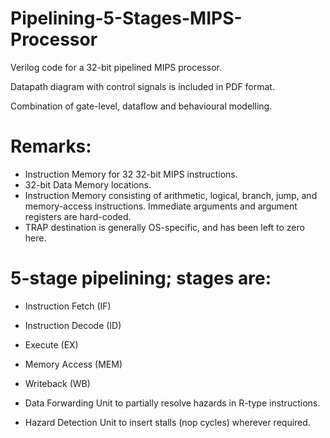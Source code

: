 # Pipelining-5-Stages-MIPS-Processor

Verilog code for a 32-bit pipelined MIPS processor.

Datapath diagram with control signals is included in PDF format.

Combination of gate-level, dataflow and behavioural modelling.

# Remarks:

- Instruction Memory for 32 32-bit MIPS instructions.
- 32-bit Data Memory locations.
- Instruction Memory consisting of arithmetic, logical, branch, jump, and memory-access instructions. Immediate arguments and argument registers are hard-coded.
- TRAP destination is generally OS-specific, and has been left to zero here.

# 5-stage pipelining; stages are:

- Instruction Fetch (IF)
- Instruction Decode (ID)
- Execute (EX)
- Memory Access (MEM)
- Writeback (WB)

- Data Forwarding Unit to partially resolve hazards in R-type instructions.
- Hazard Detection Unit to insert stalls (nop cycles) wherever required.
